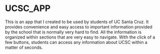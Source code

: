 # UCSC_APP

This is an app that I created to be used by students of UC Santa Cruz. It provides convenience and easy access to important information provided by the 
school that is normally very hard to find. All the information is organized within sections that are very easy to navigate. With the click of a few 
buttons, students can access any information about UCSC within a matter of seconds. 
